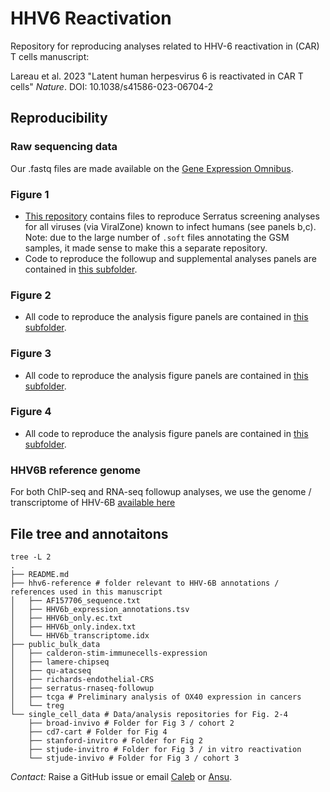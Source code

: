 # HHV6 Reactivation

Repository for reproducing analyses related to HHV-6 reactivation in (CAR) T cells manuscript:

Lareau et al. 2023 "Latent human herpesvirus 6 is reactivated in CAR T cells" _Nature_. DOI: 10.1038/s41586-023-06704-2

## Reproducibility

### Raw sequencing data
Our .fastq files are made available on the [Gene Expression Omnibus](https://www.ncbi.nlm.nih.gov/geo/query/acc.cgi?acc=GSE210063).

### Figure 1
- [This repository](https://github.com/caleblareau/serratus-reactivation-screen) contains files to reproduce Serratus screening analyses for all viruses (via ViralZone) known to infect humans (see panels b,c). Note: due to the large number of `.soft` files annotating the GSM samples, it made sense to make this a separate repository.
- Code to reproduce the followup and supplemental analyses panels are contained in [this subfolder](https://github.com/caleblareau/hhv6-reactivation/tree/main/public_bulk_data).

### Figure 2
- All code to reproduce the analysis figure panels are contained in [this subfolder](https://github.com/caleblareau/hhv6-reactivation/tree/main/single_cell_data/stanford-invitro/code).

### Figure 3
- All code to reproduce the analysis figure panels are contained in [this subfolder](https://github.com/caleblareau/hhv6-reactivation/tree/main/single_cell_data/broad-invivo/code).

### Figure 4
- All code to reproduce the analysis figure panels are contained in [this subfolder](https://github.com/caleblareau/hhv6-reactivation/tree/main/single_cell_data/cd7-cart/code).



### HHV6B reference genome

For both ChIP-seq and RNA-seq followup analyses, we use the genome / transcriptome of HHV-6B [available here](https://www.ncbi.nlm.nih.gov/nuccore/AF157706)

## File tree and annotaitons

```
tree -L 2     
.
├── README.md
├── hhv6-reference # folder relevant to HHV-6B annotations / references used in this manuscript
│   ├── AF157706_sequence.txt
│   ├── HHV6b_expression_annotations.tsv 
│   ├── HHV6b_only.ec.txt
│   ├── HHV6b_only.index.txt
│   └── HHV6b_transcriptome.idx
├── public_bulk_data
│   ├── calderon-stim-immunecells-expression
│   ├── lamere-chipseq
│   ├── qu-atacseq
│   ├── richards-endothelial-CRS
│   ├── serratus-rnaseq-followup
│   ├── tcga # Preliminary analysis of OX40 expression in cancers
│   └── treg
└── single_cell_data # Data/analysis repositories for Fig. 2-4
    ├── broad-invivo # Folder for Fig 3 / cohort 2
    ├── cd7-cart # Folder for Fig 4
    ├── stanford-invitro # Folder for Fig 2
    ├── stjude-invitro # Folder for Fig 3 / in vitro reactivation
    └── stjude-invivo # Folder for Fig 3 / cohort 3
```

*Contact:* Raise a GitHub issue or email [Caleb](mailto:lareauc@mskcc.org) or [Ansu](satpathy@stanford.edu).

<br>

